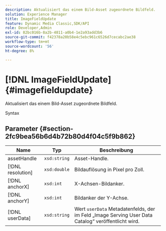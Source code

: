 ```yaml
---
description: Aktualisiert das einem Bild-Asset zugeordnete Bildfeld.
solution: Experience Manager
title: ImageFieldUpdate
feature: Dynamic Media Classic,SDK/API
role: Developer,Admin
exl-id: 82bc016b-8a2b-4811-a0b4-1e2a93add3b6
source-git-commit: f42378a20b58e4c5ebc961c6526d7cecabc2ae38
workflow-type: tm+mt
source-wordcount: '56'
ht-degree: 8%

---
```


# [!DNL ImageFieldUpdate]{#imagefieldupdate}

Aktualisiert das einem Bild-Asset zugeordnete Bildfeld.

Syntax

## Parameter {#section-2fc9bea56b6d4b72b80d4f04c5f9b862}

| Name | Typ | Beschreibung |
|---|---|---|
| assetHandle | `xsd:string` | Asset-Handle. |
| [!DNL resolution] | `xsd:double` | Bildauflösung in Pixel pro Zoll. |
| [!DNL anchorX] | `xsd:int` | X-Achsen-Bildanker. |
| [!DNL anchorY] | `xsd:int` | Bildanker der Y-Achse. |
| [!DNL userData] | `xsd:string` | Wert `userData` Metadatenfelds, der im Feld „Image Serving User Data Catalog“ veröffentlicht wird. |
